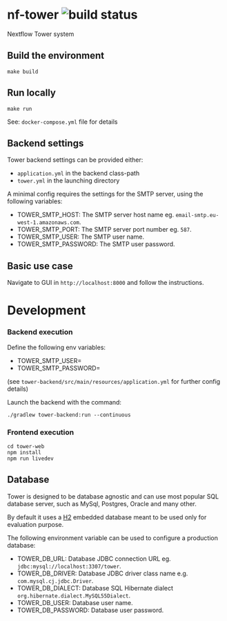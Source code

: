 # nf-tower ![build status](https://codebuild.eu-west-1.amazonaws.com/badges?uuid=eyJlbmNyeXB0ZWREYXRhIjoid1VqblVBMmVDbE54MUdrTUNra0l5eGl3WWcxR0xCaDU1UVFJV1IzRWdodTJNNmx0d2Q3SS84REdaN1BOTUg4VVd5bS9Xdk8zeW5leFRON1NRZTZSVzhvPSIsIml2UGFyYW1ldGVyU3BlYyI6InVyaGJMWktuOGpDVDQ0WGsiLCJtYXRlcmlhbFNldFNlcmlhbCI6MX0%3D&branch=master)

Nextflow Tower system

## Build the environment 

    make build

## Run locally

    make run

See: `docker-compose.yml` file for details


## Backend settings  

Tower backend settings can be provided either:
  - `application.yml` in the backend class-path
  - `tower.yml` in the launching directory

A minimal config requires the settings for the SMTP 
server, using the following variables: 

- TOWER_SMTP_HOST: The SMTP server host name eg. `email-smtp.eu-west-1.amazonaws.com`.
- TOWER_SMTP_PORT: The SMTP server port number eg. `587`.
- TOWER_SMTP_USER: The SMTP user name.  
- TOWER_SMTP_PASSWORD: The SMTP user password.
 

## Basic use case
    
Navigate to GUI in `http://localhost:8000` and follow the instructions.

# Development 

### Backend execution 

Define the following env variables: 

- TOWER_SMTP_USER=<smtp user name>
- TOWER_SMTP_PASSWORD=<smpt password>

(see `tower-backend/src/main/resources/application.yml` for further config details)

Launch the backend with the command: 

```
./gradlew tower-backend:run --continuous
```

### Frontend execution 

```
cd tower-web
npm install
npm run livedev
```

## Database 

Tower is designed to be database agnostic and can use most popular SQL 
database server, such as MySql, Postgres, Oracle and many other. 

By default it uses a [H2](https://www.h2database.com) embedded database meant to be used only for 
evaluation purpose. 

The following environment variable can be used to configure a production database: 

- TOWER_DB_URL: Database JDBC connection URL eg. `jdbc:mysql://localhost:3307/tower`. 
- TOWER_DB_DRIVER: Database JDBC driver class name e.g. `com.mysql.cj.jdbc.Driver`.
- TOWER_DB_DIALECT: Database SQL Hibernate dialect `org.hibernate.dialect.MySQL55Dialect`.   
- TOWER_DB_USER: Database user name.
- TOWER_DB_PASSWORD: Database user password.
